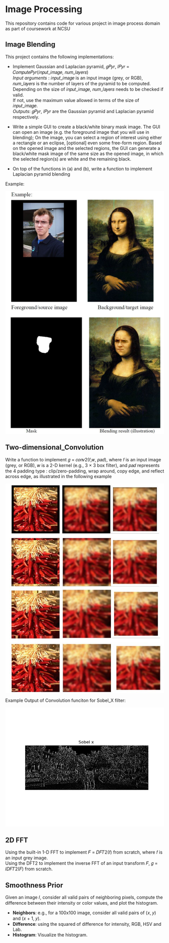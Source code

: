 # Image Processing

This repository contains code for various project in image process domain as part of coursework at NCSU

## Image Blending
This project contains the following implementations:

* Implement Gaussian and Laplacian pyramid, 𝑔𝑃𝑦𝑟, 𝑙𝑃𝑦𝑟 = 𝐶𝑜𝑚𝑝𝑢𝑡𝑒𝑃𝑦𝑟(𝑖𝑛𝑝𝑢𝑡_𝑖𝑚𝑎𝑔𝑒, 𝑛𝑢𝑚_𝑙𝑎𝑦𝑒𝑟𝑠)  
_Input arguments_ : 𝑖𝑛𝑝𝑢𝑡_𝑖𝑚𝑎𝑔𝑒 is an input image (grey, or RGB), 𝑛𝑢𝑚_𝑙𝑎𝑦𝑒𝑟𝑠 is the number of layers of the pyramid to be computed.  
Depending on the size of 𝑖𝑛𝑝𝑢𝑡_𝑖𝑚𝑎𝑔𝑒, 𝑛𝑢𝑚_𝑙𝑎𝑦𝑒𝑟𝑠 needs to be checked if valid.  
If not, use the maximum value allowed in terms of the size of 𝑖𝑛𝑝𝑢𝑡_𝑖𝑚𝑎𝑔𝑒.  
_Outputs_: 𝑔𝑃𝑦𝑟, 𝑙𝑃𝑦𝑟 are the Gaussian pyramid and Laplacian pyramid respectively.  

* Write a simple GUI to create a black/white binary mask image. The GUI can open an image (e.g. the foreground image that you will use in blending); On the image, you can select a region of interest using either a rectangle or an eclipse, [optional] even some free-form region. Based on the opened image and the selected regions, the GUI can
generate a black/white mask image of the same size as the opened image, in which the selected region(s) are white and the remaining black.

* On top of the functions in (a) and (b), write a function to implement Laplacian pyramid blending   

Example:

<img align="center" width = 600 src="images/ImageBleding1.JPG">
<img align="center" width = 600 src="images/ImageBleding2.JPG">

## Two-dimensional_Convolution

Write a function to implement 𝑔 = 𝑐𝑜𝑛𝑣2(𝑓,𝑤, 𝑝𝑎𝑑), where 𝑓 is an input image (grey, or RGB), 𝑤 is a 2-D kernel (e.g., 3 × 3 box filter), and 𝑝𝑎𝑑 represents the 4 padding type :
clip/zero-padding, wrap around, copy edge, and reflect across edge, as illustrated in the following example

<img align="center" width = 600 src="images/Padding.JPG">

Example Output of Convolution funciton for Sobel_X  filter:

<img align="center" width = 600 src="images/Sobelx.png">

 


## 2D FFT

Using the built-in 1-D FFT to implement 𝐹 = 𝐷𝐹𝑇2(𝑓) from scratch, where 𝑓 is an input grey image.  
Using the DFT2 to implement the inverse FFT of an input transform 𝐹, 𝑔 = 𝐼𝐷𝐹𝑇2(𝐹) from scratch.  

## Smoothness Prior

Given an image 𝐼, consider all valid pairs of neighboring pixels, compute the difference between their intensity or color values, and plot the histogram.
* __Neighbors__: e.g., for a 100x100 image, consider all valid pairs of (𝑥, 𝑦) and
(𝑥 + 1, 𝑦).
* __Difference__: using the squared of difference for intensity, RGB, HSV and Lab. 
* __Histogram__: Visualize the histogram.


